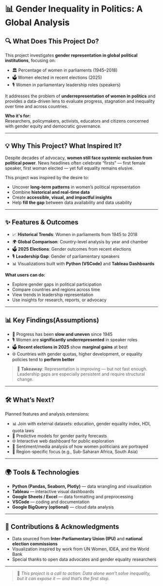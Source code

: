 # 📊 Gender Inequality in Politics: A Global Analysis

## 🔍 What Does This Project Do?

This project investigates **gender representation in global political institutions**, focusing on:

- 🏛️ Percentage of women in parliaments (1945–2018)
- 🗳️ Women elected in recent elections (2025)
- 🎙️ Women in parliamentary leadership roles (speakers)

It addresses the problem of **underrepresentation of women in politics** and provides a data-driven lens to evaluate progress, stagnation and inequality over time and across countries.

**Who it's for:**  
Researchers, policymakers, activists, educators and citizens concerned with gender equity and democratic governance.

---

## 💡 Why This Project? What Inspired It?

Despite decades of advocacy, **women still face systemic exclusion from political power**. News headlines often celebrate “firsts” — first female speaker, first woman elected — yet full equality remains elusive.

This project was inspired by the desire to:

- Uncover **long-term patterns** in women’s political representation
- Combine **historical and real-time data**
- Create **accessible, visual, and impactful insights**
- Help **fill the gap** between data availability and data usability

---

## ✨ Features & Outcomes

- 📈 **Historical Trends**: Women in parliaments from 1945 to 2018  
- 🌍 **Global Comparison**: Country-level analysis by year and chamber  
- 🗳️ **2025 Elections**: Gender outcomes from recent elections  
- 🎙️ **Leadership Gap**: Gender of parliamentary speakers  
- 📊 Visualizations built with **Python (VSCode)** and **Tableau Dashboards**

**What users can do:**

- Explore gender gaps in political participation
- Compare countries and regions across time
- View trends in leadership representation
- Use insights for research, reports, or advocacy

---

## 📊 Key Findings(Assumptions)

- 🐢 Progress has been **slow and uneven** since 1945  
- 🎙️ Women are **significantly underrepresented** in speaker roles  
- 🗳️ **Recent elections in 2025** show **marginal gains** at best  
- 🌐 Countries with gender quotas, higher development, or equality policies tend to **perform better**

> 🔎 **Takeaway**: Representation is improving — but not fast enough. Leadership gaps are especially persistent and require structural change.

---

## 🛠️ What’s Next?

Planned features and analysis extensions:

- 📊 Join with external datasets: education, gender equality index, HDI, quota laws
- 🧠 Predictive models for gender parity forecasts
- 🌐 Interactive web dashboard for public exploration
- 💬 Sentiment/media analysis of how women politicians are portrayed
- 📍 Region-specific focus (e.g., Sub-Saharan Africa, South Asia)

---

## 🌍 Tools & Technologies

- **Python (Pandas, Seaborn, Plotly)** — data wrangling and visualization  
- **Tableau** — interactive visual dashboards  
- **Google Sheets / Excel** — data formatting and preprocessing  
- **VSCode** — coding and documentation  
- **Google BigQuery (optional)** — cloud data analysis

---

## 🤝 Contributions & Acknowledgments

- Data sourced from **Inter-Parliamentary Union (IPU)** and **national election commissions**
- Visualization inspired by work from UN Women, IDEA, and the World Bank
- Special thanks to open data advocates and gender equality researchers

---

> 📢 _This project is a call to action: Data alone won't solve inequality, but it can expose it — and that’s the first step._


